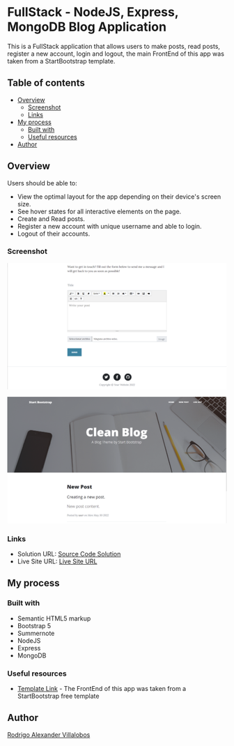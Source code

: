 # FullStack - NodeJS, Express, MongoDB Blog Application

This is a FullStack application that allows users to make posts, read posts, register a new account, login and logout, the main FrontEnd of this app was taken from a StartBootstrap template. 

## Table of contents

- [Overview](#overview)
  - [Screenshot](#screenshot)
  - [Links](#links)
- [My process](#my-process)
  - [Built with](#built-with)
  - [Useful resources](#useful-resources)
- [Author](#author)

## Overview

Users should be able to:

- View the optimal layout for the app depending on their device's screen size.
- See hover states for all interactive elements on the page.
- Create and Read posts.
- Register a new account with unique username and able to login.
- Logout of their accounts.

### Screenshot

![new_post](./new_post.png)

![home](./home_page.png)

### Links

- Solution URL: [Source Code Solution](https://github.com/Rravg/blog-app)
- Live Site URL: [Live Site URL](https://powerful-ocean-65211.herokuapp.com)

## My process

### Built with

- Semantic HTML5 markup
- Bootstrap 5
- Summernote
- NodeJS
- Express
- MongoDB

### Useful resources

- [Template Link](https://startbootstrap.com/theme/clean-blog) - The FrontEnd of this app was taken from a StartBootstrap free template

## Author

[Rodrigo Alexander Villalobos]()